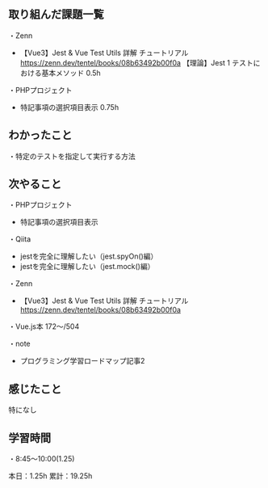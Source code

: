 
## 取り組んだ課題一覧
・Zenn
- 【Vue3】Jest & Vue Test Utils 詳解 チュートリアル  
https://zenn.dev/tentel/books/08b63492b00f0a
【理論】Jest 1 テストにおける基本メソッド 0.5h  

・PHPプロジェクト
- 特記事項の選択項目表示 0.75h

## わかったこと
・特定のテストを指定して実行する方法

## 次やること
・PHPプロジェクト
- 特記事項の選択項目表示

・Qiita
- jestを完全に理解したい（jest.spyOn()編）
- jestを完全に理解したい（jest.mock()編）

・Zenn
- 【Vue3】Jest & Vue Test Utils 詳解 チュートリアル  
https://zenn.dev/tentel/books/08b63492b00f0a

・Vue.js本 172〜/504

・note  
- プログラミング学習ロードマップ記事2

## 感じたこと
特になし

## 学習時間
・8:45〜10:00(1.25)  

本日：1.25h 
累計：19.25h
